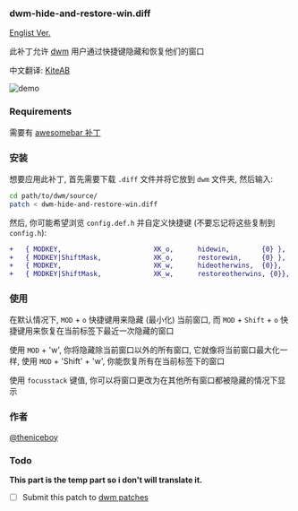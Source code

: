 ### dwm-hide-and-restore-win.diff

[Englist Ver.](./README.md)

此补丁允许 [dwm](https://dwm.suckless.org/) 用户通过快捷键隐藏和恢复他们的窗口

中文翻译: [KiteAB](https://github.com/KiteAB)

![demo](./demo.gif)

### Requirements
需要有 [awesomebar 补丁](http://dwm.suckless.org/patches/awesomebar/)

### 安装
想要应用此补丁, 首先需要下载 `.diff` 文件并将它放到 `dwm` 文件夹, 
然后输入:
```bash
cd path/to/dwm/source/
patch < dwm-hide-and-restore-win.diff
```
然后, 你可能希望浏览 `config.def.h` 并自定义快捷键 (不要忘记将这些复制到 `config.h`):
```diff
+	{ MODKEY,                       XK_o,      hidewin,        {0} },
+	{ MODKEY|ShiftMask,             XK_o,      restorewin,     {0} },
+   { MODKEY,                       XK_w,      hideotherwins,  {0}},
+   { MODKEY|ShiftMask,             XK_w,      restoreotherwins, {0}},
```

### 使用
在默认情况下, `MOD` + `o` 快捷键用来隐藏 (最小化) 当前窗口, 
而 `MOD` + `Shift` + `o` 快捷键用来恢复在当前标签下最近一次隐藏的窗口

使用 `MOD` + 'w', 你将隐藏除当前窗口以外的所有窗口, 它就像将当前窗口最大化一样, 
使用 `MOD` + 'Shift' + 'w', 你能恢复所有在当前标签下的窗口

使用 `focusstack` 键值, 你可以将窗口更改为在其他所有窗口都被隐藏的情况下显示

### 作者
[@theniceboy](https://github.com/theniceboy)

### Todo
**This part is the temp part so i don't will translate it.**

- [ ] Submit this patch to [dwm patches](https://dwm.suckless.org/patches/)

